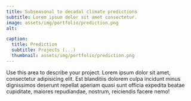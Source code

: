 ```yaml
---
title: Subseasonal to decadal climate predictions
subtitle: Lorem ipsum dolor sit amet consectetur.
image: assets/img/portfolio/prediction.png
alt: 

caption:
  title: Prediction
  subtitle: Projects (...)
  thumbnail: assets/img/portfolio/prediction.png
---
```

Use this area to describe your project. Lorem ipsum dolor sit amet, consectetur adipisicing elit. Est blanditiis dolorem culpa incidunt minus dignissimos deserunt repellat aperiam quasi sunt officia expedita beatae cupiditate, maiores repudiandae, nostrum, reiciendis facere nemo!


